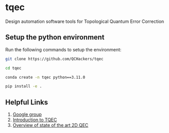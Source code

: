 # tqec

Design automation software tools for Topological Quantum Error Correction

## Setup the python environment

Run the following commands to setup the environment:

```bash
git clone https://github.com/QCHackers/tqec

cd tqec

conda create -n tqec python==3.11.0

pip install -e .

```

## Helpful Links

1. [Google group](https://groups.google.com/g/tqec-design-automation)
2. [Introduction to TQEC](https://docs.google.com/presentation/d/1RufCoTyPFE0EJfC7fbFMjAyhfNJJKNybaixTFh0Qnfg/edit?usp=sharing)
3. [Overview of state of the art 2D QEC](https://docs.google.com/presentation/d/1xYBfkVMpA1YEVhpgTZpKvY8zeOO1VyHmRWvx_kDJEU8/edit?usp=sharing)

```

```
